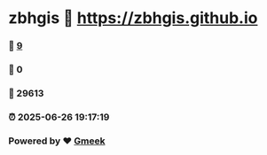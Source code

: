 # zbhgis :link: https://zbhgis.github.io 
### :page_facing_up: [9](https://zbhgis.github.io/tag.html) 
### :speech_balloon: 0 
### :hibiscus: 29613 
### :alarm_clock: 2025-06-26 19:17:19 
### Powered by :heart: [Gmeek](https://github.com/Meekdai/Gmeek)
